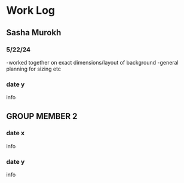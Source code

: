 # Work Log

## Sasha Murokh

### 5/22/24

-worked together on exact dimensions/layout of background
-general planning for sizing etc

### date y

info


## GROUP MEMBER 2

### date x

info

### date y

info
